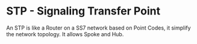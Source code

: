 # STP - Signaling Transfer Point

An STP is like a Router on a SS7 network based on Point Codes, it simplify the network topology. It allows Spoke and Hub.
